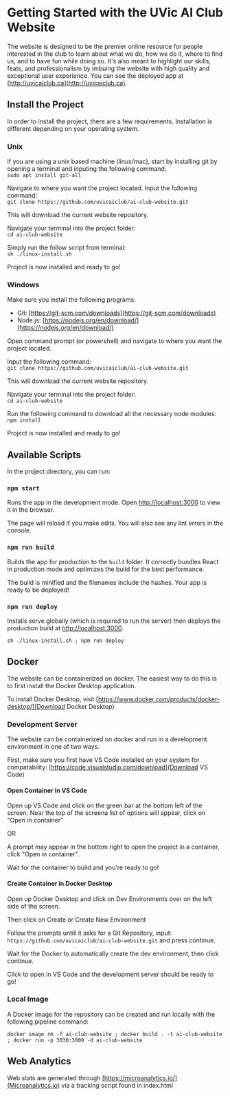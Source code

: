 # Getting Started with the UVic AI Club Website

The website is designed to be the premier online resource for people interested in the club to learn about what we do, how we do it, where to find us, and to have fun while doing so. It's also meant to highlight our skills, feats, and professionalism by imbuing the website with high quality and exceptional user experience. You can see the deployed app at [http://uvicaiclub.ca](http://uvicaiclub.ca).

## Install the Project

In order to install the project, there are a few requirements. Installation is different depending on your operating system.

### Unix

If you are using a unix based machine (linux/mac), start by installing git by opening a terminal and inputing the following command:<br />
`sudo apt install git-all`

Navigate to where you want the project located. Input the following command:<br />
`git clone https://github.com/uvicaiclub/ai-club-website.git`

This will download the current website repository.

Navigate your terminal into the project folder:<br />
`cd ai-club-website`

Simply run the follow script from terminal:<br />
`sh ./linux-install.sh`

Project is now installed and ready to go!

### Windows

Make sure you install the following programs:

- Git: [https://git-scm.com/downloads](https://git-scm.com/downloads)
- Node.js: [https://nodejs.org/en/download/](https://nodejs.org/en/download/)

Open command prompt (or powershell) and navigate to where you want the project located.

Input the following command:<br />
`git clone https://github.com/uvicaiclub/ai-club-website.git`

This will download the current website repository.

Navigate your terminal into the project folder:<br />
`cd ai-club-website`

Run the following command to download all the necessary node modules: <br />
`npm install`

Project is now installed and ready to go!

## Available Scripts

In the project directory, you can run:

### `npm start`

Runs the app in the development mode. Open [http://localhost:3000](http://localhost:3000) to view it in the browser.

The page will reload if you make edits. You will also see any lint errors in the console.

### `npm run build`

Builds the app for production to the `build` folder. It correctly bundles React in production mode and optimizes the build for the best performance.

The build is minified and the filenames include the hashes. Your app is ready to be deployed!

### `npm run deploy`

Installs serve globally (which is required to run the server) then deploys the production build at [http://localhost:3000](http://localhost:3000).

`sh ./linux-install.sh ; npm run deploy`

## Docker

The website can be containerized on docker. The easiest way to do this is to first install the Docker Desktop application.

To install Docker Desktop, visit [https://www.docker.com/products/docker-desktop/](Download Docker Desktop)

### Development Server

The website can be containerized on docker and run in a development environment in one of two ways.

First, make sure you first have VS Code installed on your system for compatability: [https://code.visualstudio.com/download](Download VS Code)

#### Open Container in VS Code

Open up VS Code and click on the green bar at the bottom left of the screen. Near the top of the screena list of options will appear, click on "Open in container"

OR

A prompt may appear in the bottom right to open the project in a container, click "Open in container".

Wait for the container to build and you're ready to go!

#### Create Container in Docker Desktop

Open up Docker Desktop and click on Dev Environments over on the left side of the screen.

Then click on Create or Create New Environment

Follow the prompts untill it asks for a Git Repository, input: `https://github.com/uvicaiclub/ai-club-website.git` and press continue.

Wait for the Docker to automatically create the dev environment, then click continue.

Click to open in VS Code and the development server should be ready to go!

### Local Image

A Docker image for the repository can be created and run locally with the following pipeline command:

`docker image rm -f ai-club-website ; docker build . -t ai-club-website ; docker run -p 3030:3000 -d ai-club-website`

## Web Analytics

Web stats are generated through [https://microanalytics.io/](Microanalytics.io) via a tracking script found in index.html
